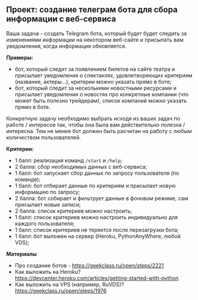 ## Проект: создание телеграм бота для сбора информации с веб-сервиса 

Ваша задача - создать Telegram бота, который будет будет следить за изменениями информации на некотором веб-сайте и присылать вам уведомления, когда информация обновляется.

**Примеры:**
- бот, который следит за появлением билетов на сайте театра и присылает уведомления о спектаклях, удовлетворяющих критериям (название, актеры...), критерии можно указать прямо в боте;
- бот, который следит за несколькими новостными ресурсами и присылает уведомления о новостях про конкретные компании (что может быть полезно трейдерам), список компаний можно указать прямо в боте.

Конкретную задачу необходимо выбрать исходя из ваших задач по работе / интересов так, чтобы она была вам действительно полезна / интересна. Тем не менее бот должен быть расчитан на работу с любым количеством пользователей.

**Критерии:**
- 1 балл: реализация команд `/start` и `/help`;
- 2 балла: сбор необходимых данных с веб-сервиса;
- 1 балл: бот запускает сбор данных по запросу пользователя (по команде);
- 1 балл: бот отбирает данные по критериям и присылает новую информацию по запросу;
- 2 балла: бот собирает и фильтрует данные в фоновом режиме, сам присылает новые записи;
- 2 балла: список критериев можно настроить;
- 1 балл: список критериев можно настроить индивидуально для каждого пользователя;
- 1 балл: список критериев не теряется после перезагрузки бота;
- 1 балл: бот выложен на сервер (Heroku, PythonAnyWhere, любой VDS);

**Материалы**
- Про создание ботов - https://geekclass.ru/open/steps/2221
- Как выложить на Heroku? https://devcenter.heroku.com/articles/getting-started-with-python
- Как выложить на VPS (например, RuVDS)? https://geekclass.ru/open/steps/1976 
